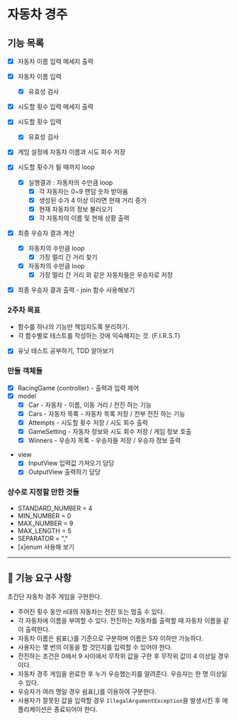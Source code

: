 # 자동차 경주
## 기능 목록
- [x] 자동차 이름 입력 메세지 출력
- [x] 자동차 이름 입력
	- [x] 유효성 검사

- [x] 시도할 횟수 입력 메세지 출력
- [x] 시도할 횟수 입력
	- [x] 유효성 검사

- [x] 게임 설정에 자동차 이름과 시도 회수 저장

- [x] 시도할 횟수가 될 때까지 loop
	- [x] 실행결과 : 자동차의 수만큼 loop
		- [x] 각 자동차는 0~9 랜덤 숫자 받아옴
		- [x] 생성된 수가 4 이상 이라면 현재 거리 증가
		- [x] 현재 자동차의 정보 불러오기
		- [x] 각 자동차의 이름 및 현재 상황 출력

- [x] 최종 우승자 결과 계산
	- [x] 자동차의 수만큼 loop
      - [x] 가장 멀리 간 거리 찾기
	- [x] 자동차의 수만큼 loop
	  - [x] 가장 멀리 간 거리 와 같은 자동차들은 우승자로 저장
	
- [x] 최종 우승자 결과 출력 - join 함수 사용해보기

### 2주차 목표
- 함수를 하나의 기능만 책임지도록 분리하기.
- 각 함수별로 테스트를 작성하는 것에 익숙해지는 것. (F.I.R.S.T)
- [x] 유닛 테스트 공부하기, TDD 알아보기

### 만들 객체들
- [x] RacingGame (controller) - 출력과 입력 제어
- [x] model
	- [x] Car - 자동차 - 이름, 이동 거리 / 전진 하는 기능
	- [x] Cars - 자동차 목록 - 자동차 목록 저장 / 전부 전진 하는 기능
    - [x] Attempts - 시도할 횟수 저장 / 시도 회수 출력
	- [x] GameSetting - 자동차 정보와 시도 회수 저장 / 게임 정보 호출
    - [x] Winners - 우승자 목록 - 우승자들 저장 / 우승자 정보 출력
- view
	- [x] InputView 입력값 가져오기 담당
	- [x] OutputView 출력하기 담당

### 상수로 지정할 만한 것들 
- STANDARD_NUMBER = 4
- MIN_NUMBER = 0
- MAX_NUMBER = 9
- MAX_LENGTH = 5
- SEPARATOR = ","
- [x]enum 사용해 보기
---

## 🚀 기능 요구 사항
초간단 자동차 경주 게임을 구현한다.

- 주어진 횟수 동안 n대의 자동차는 전진 또는 멈출 수 있다.
- 각 자동차에 이름을 부여할 수 있다. 전진하는 자동차를 출력할 때 자동차 이름을 같이 출력한다.
- 자동차 이름은 쉼표(,)를 기준으로 구분하며 이름은 5자 이하만 가능하다.
- 사용자는 몇 번의 이동을 할 것인지를 입력할 수 있어야 한다.
- 전진하는 조건은 0에서 9 사이에서 무작위 값을 구한 후 무작위 값이 4 이상일 경우이다.
- 자동차 경주 게임을 완료한 후 누가 우승했는지를 알려준다. 우승자는 한 명 이상일 수 있다.
- 우승자가 여러 명일 경우 쉼표(,)를 이용하여 구분한다.
- 사용자가 잘못된 값을 입력할 경우 `IllegalArgumentException`을 발생시킨 후 애플리케이션은 종료되어야 한다.
